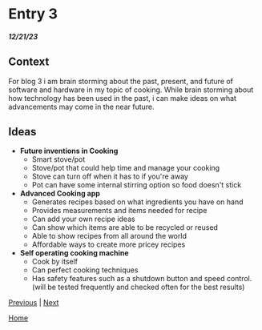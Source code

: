 # Entry 3
##### 12/21/23

## Context
For blog 3 i am brain storming about the past, present, and future of software and hardware in my topic of cooking. While brain storming about how technology has been used in the past, i can make ideas on what advancements may come in the near future.

## Ideas
* **Future inventions in Cooking**  
    * Smart stove/pot  
    * Stove/pot that could help time and manage your cooking  
    * Stove can turn off when it has to if you're away  
    * Pot can have some internal stirring option so food doesn't stick  
* **Advanced Cooking app**  
    * Generates recipes based on what ingredients you have on hand  
    * Provides measurements and items needed for recipe  
    * Can add your own recipe ideas  
    * Can show which items are able to be recycled or reused  
    * Able to show recipes from all around the world  
    * Affordable ways to create more pricey recipes  
* **Self operating cooking machine**  
    * Cook by itself  
    * Can perfect cooking techniques  
    * Has safety features such as a shutdown button and speed control.(will be tested frequently and checked often for the best results)

[Previous](entry02.md) | [Next](entry04.md)

[Home](../README.md)
